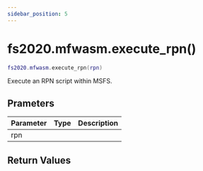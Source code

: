 ```yaml
---
sidebar_position: 5
---
```


# fs2020.mfwasm.execute_rpn()
```lua
fs2020.mfwasm.execute_rpn(rpn)
```
Execute an RPN script within MSFS.


## Prameters
|Parameter|Type|Description|
|-|-|-|
|rpn|||


## Return Values
